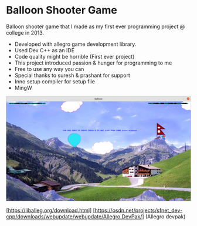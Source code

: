 # Balloon Shooter Game 

Balloon shooter game that I made as my first ever programming project @ college in 2013.

* Developed with allegro game development library.
* Used Dev C++ as an IDE
* Code quality might be horrible (First ever project)
* This project introduced passion & hunger for programming to me 
* Free to use any way you can
* Special thanks to suresh & prashant for support
* Inno setup compiler for setup file
* MingW 

![Balloon Shooter](balloon.png?raw=true "Balloon Shooter Game")


[https://liballeg.org/download.html] 
[https://osdn.net/projects/sfnet_dev-cpp/downloads/webupdate/webupdate/Allegro.DevPak/]
(Allegro devpak)
